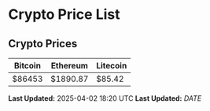 # Crypto Price List

## Crypto Prices
| Bitcoin | Ethereum | Litecoin |
| ------- | -------- | -------- |
| $86453 | $1890.87 | $85.42 |
**Last Updated:** 2025-04-02 18:20 UTC
**Last Updated:** $DATE$
